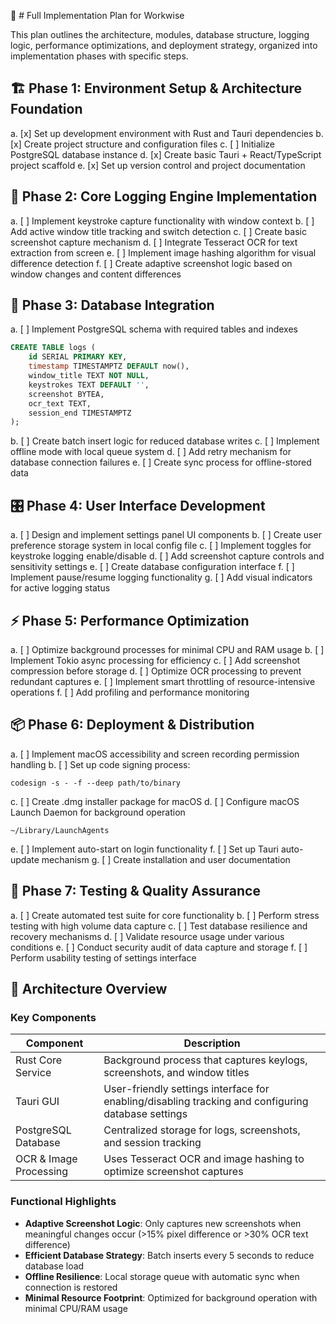 📌 # Full Implementation Plan for Workwise

This plan outlines the architecture, modules, database structure, logging logic, performance optimizations, and deployment strategy, organized into implementation phases with specific steps.

## 🏗️ Phase 1: Environment Setup & Architecture Foundation

a. [x] Set up development environment with Rust and Tauri dependencies
b. [x] Create project structure and configuration files
c. [ ] Initialize PostgreSQL database instance
d. [x] Create basic Tauri + React/TypeScript project scaffold
e. [x] Set up version control and project documentation

## 🔄 Phase 2: Core Logging Engine Implementation 

a. [ ] Implement keystroke capture functionality with window context
b. [ ] Add active window title tracking and switch detection
c. [ ] Create basic screenshot capture mechanism
d. [ ] Integrate Tesseract OCR for text extraction from screen
e. [ ] Implement image hashing algorithm for visual difference detection
f. [ ] Create adaptive screenshot logic based on window changes and content differences

## 💾 Phase 3: Database Integration

a. [ ] Implement PostgreSQL schema with required tables and indexes
```sql
CREATE TABLE logs (
    id SERIAL PRIMARY KEY,
    timestamp TIMESTAMPTZ DEFAULT now(),
    window_title TEXT NOT NULL,
    keystrokes TEXT DEFAULT '',
    screenshot BYTEA,
    ocr_text TEXT,
    session_end TIMESTAMPTZ
);
```
b. [ ] Create batch insert logic for reduced database writes
c. [ ] Implement offline mode with local queue system
d. [ ] Add retry mechanism for database connection failures
e. [ ] Create sync process for offline-stored data

## 🎛️ Phase 4: User Interface Development

a. [ ] Design and implement settings panel UI components
b. [ ] Create user preference storage system in local config file
c. [ ] Implement toggles for keystroke logging enable/disable
d. [ ] Add screenshot capture controls and sensitivity settings
e. [ ] Create database configuration interface
f. [ ] Implement pause/resume logging functionality
g. [ ] Add visual indicators for active logging status

## ⚡ Phase 5: Performance Optimization

a. [ ] Optimize background processes for minimal CPU and RAM usage
b. [ ] Implement Tokio async processing for efficiency
c. [ ] Add screenshot compression before storage
d. [ ] Optimize OCR processing to prevent redundant captures
e. [ ] Implement smart throttling of resource-intensive operations
f. [ ] Add profiling and performance monitoring

## 📦 Phase 6: Deployment & Distribution

a. [ ] Implement macOS accessibility and screen recording permission handling
b. [ ] Set up code signing process:
   ```
   codesign -s - -f --deep path/to/binary
   ```
c. [ ] Create .dmg installer package for macOS
d. [ ] Configure macOS Launch Daemon for background operation
   ```
   ~/Library/LaunchAgents
   ```
e. [ ] Implement auto-start on login functionality
f. [ ] Set up Tauri auto-update mechanism
g. [ ] Create installation and user documentation

## 🧪 Phase 7: Testing & Quality Assurance

a. [ ] Create automated test suite for core functionality
b. [ ] Perform stress testing with high volume data capture
c. [ ] Test database resilience and recovery mechanisms
d. [ ] Validate resource usage under various conditions
e. [ ] Conduct security audit of data capture and storage
f. [ ] Perform usability testing of settings interface

## 🚀 Architecture Overview

### Key Components
| Component | Description |
|-----------|-------------|
| Rust Core Service | Background process that captures keylogs, screenshots, and window titles |
| Tauri GUI | User-friendly settings interface for enabling/disabling tracking and configuring database settings |
| PostgreSQL Database | Centralized storage for logs, screenshots, and session tracking |
| OCR & Image Processing | Uses Tesseract OCR and image hashing to optimize screenshot captures |

### Functional Highlights

- **Adaptive Screenshot Logic**: Only captures new screenshots when meaningful changes occur (>15% pixel difference or >30% OCR text difference)
- **Efficient Database Strategy**: Batch inserts every 5 seconds to reduce database load
- **Offline Resilience**: Local storage queue with automatic sync when connection is restored
- **Minimal Resource Footprint**: Optimized for background operation with minimal CPU/RAM usage